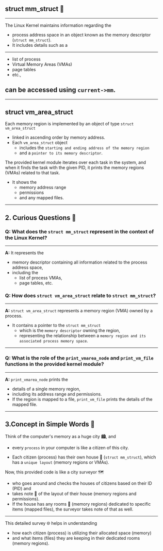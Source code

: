 ## struct mm_struct 📘
---

The Linux Kernel maintains information regarding the 
- process address space in an object known as the memory descriptor (`struct mm_struct`). 
- It includes details such as a 
---

- list of process 
- Virtual Memory Areas (VMAs)
- page tables
- etc., 

##  can be accessed using `current->mm`.
---

## struct vm_area_struct

Each memory region is implemented by an object of type `struct vm_area_struct`

- linked in ascending order by memory address.
-  Each `vm_area_struct` object 
   - includes the `starting and ending address of the memory region`
   - and a `pointer to its memory descriptor`.

The provided kernel module iterates over each task in the system, and when it finds the task with the given PID, it prints the memory regions (VMAs) related to that task. 

- It shows the
  -  memory address range
  -  permissions
  -  and any mapped files.
----

## 2. Curious Questions 🤔

### Q: What does the `struct mm_struct` represent in the context of the Linux Kernel?
---
**A:** It represents the

 -  memory descriptor containing all information related to the process address space,
 -  including the 
    - list of process VMAs, 
    - page tables, etc.

### Q: How does `struct vm_area_struct` relate to `struct mm_struct`?
---

**A:** `struct vm_area_struct` represents a memory region (VMA) owned by a process.

-  It contains a pointer to the `struct mm_struct`
   -  which is the `memory descriptor` owning the region,
   -  representing the relationship between a `memory region and its associated process memory space`.

---

### Q: What is the role of the `print_vmarea_node` and `print_vm_file` functions in the provided kernel module?
---
**A:** `print_vmarea_node` prints the 
  - details of a single memory region, 
  - including its address range and permissions. 
  - If the region is mapped to a file, `print_vm_file` prints the details of the mapped file.
---

## 3.Concept in Simple Words 🌟

Think of the computer's memory as a huge city 🏙️, and 
 
  - every `process` in your computer is like a citizen of this city. 

  - Each citizen (process) has their own house 🏡 (`struct mm_struct`), which has a `unique layout` (memory regions or VMAs).

Now, this provided code is like a city surveyor 🗺️

-  who goes around and checks the houses of citizens based on their ID (PID) and 
- takes note 📝 of the layout of their house (memory regions and permissions). 
- If the house has any rooms 🚪 (memory regions) dedicated to specific items (mapped files), the surveyor takes note of that as well.
----

This detailed survey 🌐 helps in understanding 
- how each citizen (process) is utilizing their allocated space (memory) 
- and what items (files) they are keeping in their dedicated rooms (memory regions).